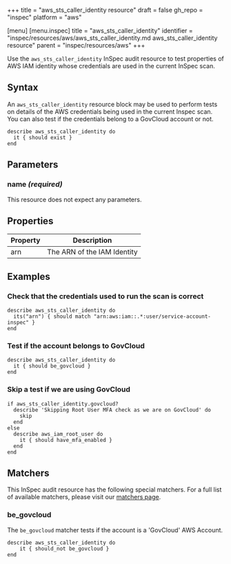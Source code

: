 +++
title = "aws_sts_caller_identity resource"
draft = false
gh_repo = "inspec"
platform = "aws"

[menu]
  [menu.inspec]
    title = "aws_sts_caller_identity"
    identifier = "inspec/resources/aws/aws_sts_caller_identity.md aws_sts_caller_identity resource"
    parent = "inspec/resources/aws"
+++

Use the `aws_sts_caller_identity` InSpec audit resource to test properties of AWS IAM identity whose credentials are used in the current InSpec scan.

## Syntax

An `aws_sts_caller_identity` resource block may be used to perform tests on details of the AWS credentials being used in the current Inspec scan. You can also test if the credentials belong to a GovCloud account or not.

    describe aws_sts_caller_identity do
      it { should exist }
    end

## Parameters

### name _(required)_

This resource does not expect any parameters.

## Properties

| Property | Description                 |
| -------- | --------------------------- |
| arn      | The ARN of the IAM Identity |

## Examples

### Check that the credentials used to run the scan is correct

    describe aws_sts_caller_identity do
      its("arn") { should match "arn:aws:iam::.*:user/service-account-inspec" }
    end

### Test if the account belongs to GovCloud

    describe aws_sts_caller_identity do
      it { should be_govcloud }
    end

### Skip a test if we are using GovCloud

    if aws_sts_caller_identity.govcloud?
      describe 'Skipping Root User MFA check as we are on GovCloud' do
        skip
      end
    else
      describe aws_iam_root_user do
        it { should have_mfa_enabled }
      end
    end

## Matchers

This InSpec audit resource has the following special matchers. For a full list
of available matchers, please visit our [matchers page](/inspec/matchers/).

### be_govcloud

The `be_govcloud` matcher tests if the account is a 'GovCloud' AWS Account.

    describe aws_sts_caller_identity do
        it { should_not be_govcloud }
    end
